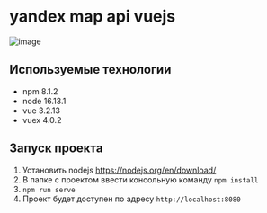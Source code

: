 # yandex map api vuejs

![image](https://user-images.githubusercontent.com/56305535/169024116-aa395c68-2089-44f5-a28f-036a73e3de2b.png)

## Используемые технологии

- npm 8.1.2
- node 16.13.1
- vue 3.2.13
- vuex 4.0.2

## Запуск проекта

1) Установить nodejs https://nodejs.org/en/download/
2) В папке с проектом ввести консольную команду ```npm install```
3)  ```npm run serve```
4) Проект будет доступен по адресу ```http://localhost:8080```
